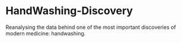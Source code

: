 # HandWashing-Discovery
Reanalysing the data behind one of the most important discoveries of modern medicine: handwashing.
